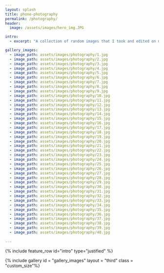 ```yaml
---
layout: splash
title: phone-photography
permalink: /photography/
header:
  image: /assets/images/hero_img.JPG

intro:
  - excerpt: "A collection of random images that I took and edited on my IPhone. These images reflect the various visual scenes that have captured my attention over the years."

gallery_images:
  - image_path: assets/images/photography/1.jpg
  - image_path: assets/images/photography/2.jpg
  - image_path: assets/images/photography/3.jpg
  - image_path: assets/images/photography/4.jpg
  - image_path: assets/images/photography/5.jpg
  - image_path: assets/images/photography/6.jpg
  - image_path: assets/images/photography/7.jpg
  - image_path: assets/images/photography/8.jpg
  - image_path: assets/images/photography/9.jpg
  - image_path: assets/images/photography/10.jpg
  - image_path: assets/images/photography/11.jpg
  - image_path: assets/images/photography/12.jpg
  - image_path: assets/images/photography/13.jpg
  - image_path: assets/images/photography/14.jpg
  - image_path: assets/images/photography/15.jpg
  - image_path: assets/images/photography/16.jpg
  - image_path: assets/images/photography/17.jpg
  - image_path: assets/images/photography/18.jpg
  - image_path: assets/images/photography/19.jpg
  - image_path: assets/images/photography/20.jpg
  - image_path: assets/images/photography/21.jpg
  - image_path: assets/images/photography/22.jpg
  - image_path: assets/images/photography/23.jpg
  - image_path: assets/images/photography/24.jpg
  - image_path: assets/images/photography/25.jpg
  - image_path: assets/images/photography/26.jpg
  - image_path: assets/images/photography/27.jpg
  - image_path: assets/images/photography/28.jpg
  - image_path: assets/images/photography/29.jpg
  - image_path: assets/images/photography/30.jpg
  - image_path: assets/images/photography/31.jpg
  - image_path: assets/images/photography/32.jpg
  - image_path: assets/images/photography/33.jpg
  - image_path: assets/images/photography/34.jpg
  - image_path: assets/images/photography/35.jpg
  - image_path: assets/images/photography/36.jpg
  - image_path: assets/images/photography/37.jpg
  - image_path: assets/images/photography/38.jpg
  - image_path: assets/images/photography/39.jpg
  - image_path: assets/images/photography/40.jpg
  
---
```


<link rel="stylesheet" href="{{ site.baseurl }}/assets/css/style.css">

{% include feature_row id="intro" type="justified" %}

{% include gallery id = "gallery_images" layout = "third" class = "custom_size"%}
